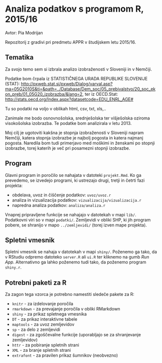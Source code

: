 # Analiza podatkov s programom R, 2015/16

Avtor: Pia Modrijan 

Repozitorij z gradivi pri predmetu APPR v študijskem letu 2015/16.

## Tematika

Za svojo temo sem si izbrala analizo izobraženosti v Sloveniji in v Nemčiji.

Podatke bom črpala iz STATISTIČNEGA URADA REPUBLIKE SLOVENIJE (STAT):
http://pxweb.stat.si/pxweb/Dialog/varval.asp?ma=05G2010S&ti=&path=../Database/Dem_soc/05_prebivalstvo/20_soc_ekon_preb/01_05G20_izobrazba/&lang=2, ter iz OECD.Stat: http://stats.oecd.org/Index.aspx?datasetcode=EDU_ENRL_AGE#

Tu so podatki na voljo v oblikah html, csv, txt, xls,..

Zanimale me bodo osnovnošolska, srednješolska ter višješolska oziroma visokošolska izobrazba. Te podatke bom analizirala v letu 2013.

Moj cilj je ugotoviti kakšna je stopnja izobraženosti v Sloveniji napram Nemčiji, katera stopnja izobrazbe je najbolj pogosta in katera najmanj pogosta. Naredila bom tudi primerjavo med moškimi in ženskami po stopnji izobrazbe, torej katerih je več pri posamezni stopnji izobrazbe.

## Program

Glavni program in poročilo se nahajata v datoteki `projekt.Rmd`. Ko ga prevedemo,
se izvedejo programi, ki ustrezajo drugi, tretji in četrti fazi projekta:

* obdelava, uvoz in čiščenje podatkov: `uvoz/uvoz.r`
* analiza in vizualizacija podatkov: `vizualizacija/vizualizacija.r`
* napredna analiza podatkov: `analiza/analiza.r`

Vnaprej pripravljene funkcije se nahajajo v datotekah v mapi `lib/`. Podatkovni
viri so v mapi `podatki/`. Zemljevidi v obliki SHP, ki jih program pobere, se
shranijo v mapo `../zemljevidi/` (torej izven mape projekta).

## Spletni vmesnik

Spletni vmesnik se nahaja v datotekah v mapi `shiny/`. Poženemo ga tako, da v
RStudiu odpremo datoteko `server.R` ali `ui.R` ter kliknemo na gumb *Run App*.
Alternativno ga lahko poženemo tudi tako, da poženemo program `shiny.r`.

## Potrebni paketi za R

Za zagon tega vzorca je potrebno namestiti sledeče pakete za R:

* `knitr` - za izdelovanje poročila
* `rmarkdown` - za prevajanje poročila v obliki RMarkdown
* `shiny` - za prikaz spletnega vmesnika
* `DT` - za prikaz interaktivne tabele
* `maptools` - za uvoz zemljevidov
* `sp` - za delo z zemljevidi
* `digest` - za zgoščevalne funkcije (uporabljajo se za shranjevanje zemljevidov)
* `httr` - za pobiranje spletnih strani
* `XML` - za branje spletnih strani
* `extrafont` - za pravilen prikaz šumnikov (neobvezno)
